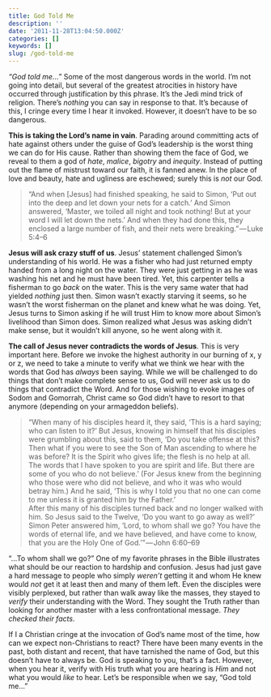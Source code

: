```yaml
---
title: God Told Me
description: ''
date: '2011-11-28T13:04:50.000Z'
categories: []
keywords: []
slug: /god-told-me
---
```


_“God told me…_” Some of the most dangerous words in the world. I’m not going into detail, but several of the greatest atrocities in history have occurred through justification by this phrase. It’s the Jedi mind trick of religion. There’s _nothing_ you can say in response to that. It’s because of this, I cringe every time I hear it invoked. However, it doesn’t have to be so dangerous.

**This is taking the Lord’s name in vain**. Parading around committing acts of hate against others under the guise of God’s leadership is the worst thing we can do for His cause. Rather than showing them the face of God, we reveal to them a god of _hate_, _malice_, _bigotry_ and _inequity_. Instead of putting out the flame of mistrust toward our faith, it is fanned anew. In the place of love and beauty, hate and ugliness are eschewed; surely this is _not_ our God.

> “And when \[Jesus\] had finished speaking, he said to Simon, ‘Put out into the deep and let down your nets for a catch.’ And Simon answered, ‘Master, we toiled all night and took nothing! But at your word I will let down the nets.’ And when they had done this, they enclosed a large number of fish, and their nets were breaking.” — Luke 5:4–6

**Jesus will ask crazy stuff of us**. Jesus’ statement challenged Simon’s understanding of his world. He was a fisher who had just returned empty handed from a long night on the water. They were just getting in as he was washing his net and he must have been tired. Yet, this carpenter tells a fisherman to go _back_ on the water. This is the very same water that had yielded _nothing_ just then. Simon wasn’t exactly starving it seems, so he wasn’t the worst fisherman on the planet and knew what he was doing. Yet, Jesus turns to Simon asking if he will trust Him to know more about Simon’s livelihood than Simon does. Simon realized what Jesus was asking didn’t make sense, but it wouldn’t kill anyone, so he went along with it.

**The call of Jesus never contradicts the words of Jesus**. This is very important here. Before we invoke the highest authority in our burning of x, y or z, we need to take a minute to verify what we think we hear with the words that God has _always_ been saying. While we will be challenged to do things that don’t make complete sense to us, God will never ask us to do things that contradict the Word. And for those wishing to evoke images of Sodom and Gomorrah, Christ came so God didn’t have to resort to that anymore (depending on your armageddon beliefs).

> “When many of his disciples heard it, they said, ‘This is a hard saying; who can listen to it?’ But Jesus, knowing in himself that his disciples were grumbling about this, said to them, ‘Do you take offense at this? Then what if you were to see the Son of Man ascending to where he was before? It is the Spirit who gives life; the flesh is no help at all. The words that I have spoken to you are spirit and life. But there are some of you who do not believe.’ (For Jesus knew from the beginning who those were who did not believe, and who it was who would betray him.) And he said, ‘This is why I told you that no one can come to me unless it is granted him by the Father.’  
> After this many of his disciples turned back and no longer walked with him. So Jesus said to the Twelve, ‘Do you want to go away as well?’ Simon Peter answered him, ‘Lord, to whom shall we go? You have the words of eternal life, and we have believed, and have come to know, that you are the Holy One of God.’” — John 6:60–69

“…To whom shall we go?” One of my favorite phrases in the Bible illustrates what should be our reaction to hardship and confusion. Jesus had just gave a hard message to people who simply _weren’t_ getting it and whom He knew would _not_ get it at least then and many of them left. Even the disciples were visibly perplexed, but rather than walk away like the masses, they stayed to _verify_ their understanding with the Word. They sought the Truth rather than looking for another master with a less confrontational message. _They checked their facts_.

If I a Christian cringe at the invocation of God’s name most of the time, how can we expect non-Christians to react? There have been many events in the past, both distant and recent, that have tarnished the name of God, but this doesn’t have to always be. God is speaking to you, that’s a fact. However, when you hear it, verify with His truth what you are hearing is _Him_ and not what you would _like_ to hear. Let’s be responsible when we say, “God told me…”